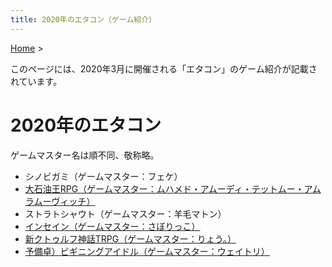 ```yaml
---
title: 2020年のエタコン（ゲーム紹介）
---
```

[Home](../) >

このページには、2020年3月に開催される「エタコン」のゲーム紹介が記載されています。

# 2020年のエタコン
ゲームマスター名は順不同、敬称略。

- シノビガミ（ゲームマスター：フェケ）
- [大石油王RPG（ゲームマスター：ムハメド・アムーディ・テットムー・アムラムーヴィッチ）](game_dso.md)
- ストラトシャウト（ゲームマスター：羊毛マトン）
- [インセイン（ゲームマスター：さぼりっこ）](game_in.md)
- [新クトゥルフ神話TRPG（ゲームマスター：りょう。）](game_coc.md)
- [予備卓）ビギニングアイドル（ゲームマスター：ウェイトリ）](game_bi.md)

